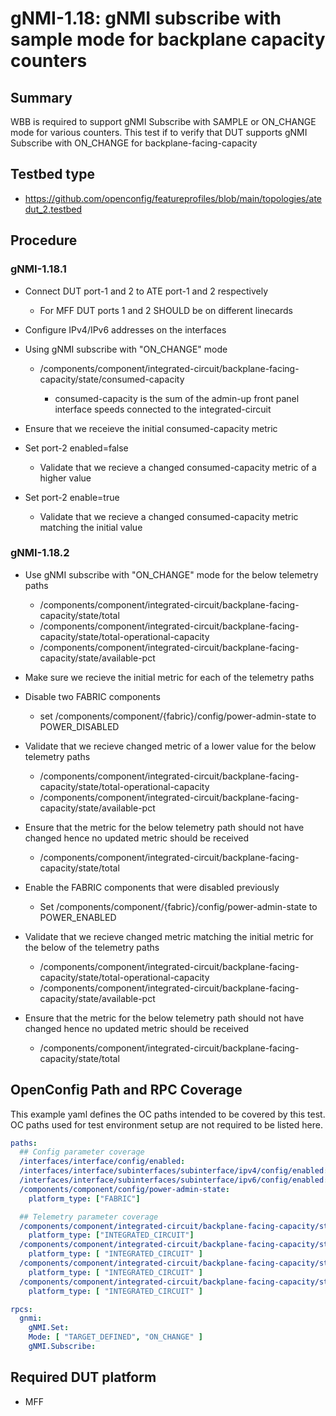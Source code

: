 # gNMI-1.18: gNMI subscribe with sample mode for backplane capacity counters

## Summary
WBB is required to support gNMI Subscribe with SAMPLE or ON_CHANGE mode for various counters.
This test if to verify that DUT supports gNMI Subscribe with ON_CHANGE for backplane-facing-capacity

## Testbed type

*   https://github.com/openconfig/featureprofiles/blob/main/topologies/atedut_2.testbed

## Procedure

### gNMI-1.18.1

*   Connect DUT port-1 and 2 to ATE port-1 and 2 respectively

    *   For MFF DUT ports 1 and 2 SHOULD be on different linecards

*   Configure IPv4/IPv6 addresses on the interfaces

*   Using gNMI subscribe with "ON_CHANGE" mode

    *   /components/component/integrated-circuit/backplane-facing-capacity/state/consumed-capacity

        *   consumed-capacity is the sum of the admin-up front panel interface speeds connected to the integrated-circuit

*   Ensure that we receieve the initial consumed-capacity metric

*   Set port-2 enabled=false

    *   Validate that we recieve a changed consumed-capacity metric of a higher value

*   Set port-2 enable=true

    *   Validate that we recieve a changed consumed-capacity metric matching the initial value

### gNMI-1.18.2

*   Use gNMI subscribe with "ON_CHANGE" mode for the below telemetry paths

    *   /components/component/integrated-circuit/backplane-facing-capacity/state/total
    *   /components/component/integrated-circuit/backplane-facing-capacity/state/total-operational-capacity
    *   /components/component/integrated-circuit/backplane-facing-capacity/state/available-pct

*   Make sure we recieve the initial metric for each of the telemetry paths

*   Disable two FABRIC components

    *   set /components/component/{fabric}/config/power-admin-state to POWER_DISABLED

*   Validate that we recieve changed metric of a lower value for the below telemetry paths

    *   /components/component/integrated-circuit/backplane-facing-capacity/state/total-operational-capacity
    *   /components/component/integrated-circuit/backplane-facing-capacity/state/available-pct

*   Ensure that the metric for the below telemetry path should not have changed hence no updated metric should be received

    *   /components/component/integrated-circuit/backplane-facing-capacity/state/total

*   Enable the FABRIC components that were disabled previously

    *   Set /components/component/{fabric}/config/power-admin-state to POWER_ENABLED

*   Validate that we recieve changed metric matching the initial metric for the below of the telemetry paths

    *   /components/component/integrated-circuit/backplane-facing-capacity/state/total-operational-capacity
    *   /components/component/integrated-circuit/backplane-facing-capacity/state/available-pct

*   Ensure that the metric for the below telemetry path should not have changed hence no updated metric should be received

    *   /components/component/integrated-circuit/backplane-facing-capacity/state/total

## OpenConfig Path and RPC Coverage

This example yaml defines the OC paths intended to be covered by this test.  OC paths used for test environment setup are not required to be listed here.
```yaml
paths:
  ## Config parameter coverage
  /interfaces/interface/config/enabled:
  /interfaces/interface/subinterfaces/subinterface/ipv4/config/enabled:
  /interfaces/interface/subinterfaces/subinterface/ipv6/config/enabled:
  /components/component/config/power-admin-state:
    platform_type: ["FABRIC"]

  ## Telemetry parameter coverage
  /components/component/integrated-circuit/backplane-facing-capacity/state/available-pct:
    platform_type: ["INTEGRATED_CIRCUIT"]
  /components/component/integrated-circuit/backplane-facing-capacity/state/consumed-capacity:
    platform_type: [ "INTEGRATED_CIRCUIT" ]
  /components/component/integrated-circuit/backplane-facing-capacity/state/total:
    platform_type: [ "INTEGRATED_CIRCUIT" ]
  /components/component/integrated-circuit/backplane-facing-capacity/state/total-operational-capacity:
    platform_type: [ "INTEGRATED_CIRCUIT" ]

rpcs:
  gnmi:
    gNMI.Set:
    Mode: [ "TARGET_DEFINED", "ON_CHANGE" ]
    gNMI.Subscribe:
```

## Required DUT platform

* MFF
